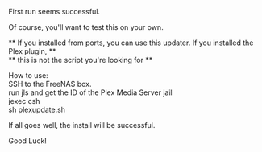 First run seems successful.

Of course, you'll want to test this on your own.

**  If you installed from ports, you can use this updater. If you installed the Plex plugin, **  
**  this is not the script you're looking for **

How to use:  
SSH to the FreeNAS box.  
run jls and get the ID of the Plex Media Server jail  
jexec <ID> csh  
sh plexupdate.sh  


If all goes well, the install will be successful.

Good Luck!
